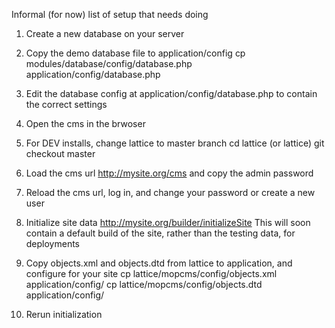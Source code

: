 Informal (for now) list of setup that needs doing

1) Create a new database on your server
2) Copy the demo database file to application/config
cp modules/database/config/database.php application/config/database.php
3) Edit the database config at application/config/database.php to contain the correct settings
4) Open the cms in the brwoser 

5) For DEV installs, change lattice to master branch
cd lattice (or lattice)
git checkout master
6) Load the cms url
http://mysite.org/cms
and copy the admin password
7) Reload the cms url, log in, and change your password or create a new user
8) Initialize site data
http://mysite.org/builder/initializeSite
This will soon contain a default build of the site, rather than the testing data, for deployments
9) Copy objects.xml and objects.dtd from lattice to application, and configure for your site
cp lattice/mopcms/config/objects.xml application/config/
cp lattice/mopcms/config/objects.dtd application/config/
10) Rerun initialization
